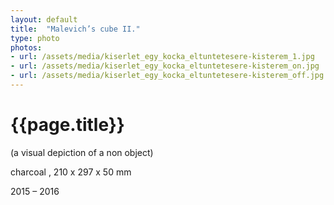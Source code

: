 ```yaml
---
layout: default
title:  "Malevich’s cube II."
type: photo
photos:
- url: /assets/media/kiserlet_egy_kocka_eltuntetesere-kisterem_1.jpg
- url: /assets/media/kiserlet_egy_kocka_eltuntetesere-kisterem_on.jpg
- url: /assets/media/kiserlet_egy_kocka_eltuntetesere-kisterem_off.jpg
---
```


# {{page.title}}

(a visual depiction of a non object)

charcoal , 210 x 297 x 50 mm

2015 – 2016